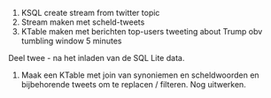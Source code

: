
1. KSQL create stream from twitter topic
2. Stream maken met scheld-tweets
3. KTable maken met berichten top-users tweeting about Trump obv tumbling window 5 minutes



Deel twee - na het inladen van de SQL Lite data. 
1. Maak een KTable met join van synoniemen en scheldwoorden en bijbehorende tweets om te replacen / filteren. Nog uitwerken. 
